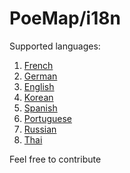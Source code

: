 # PoeMap/i18n

Supported languages:
1. [French](fr.json)
2. [German](de.json)
3. [English](en.json)
4. [Korean](ko.json)
5. [Spanish](es.json)
6. [Portuguese](pt.json)
7. [Russian](ru.json)
8. [Thai](th.json)

Feel free to contribute
